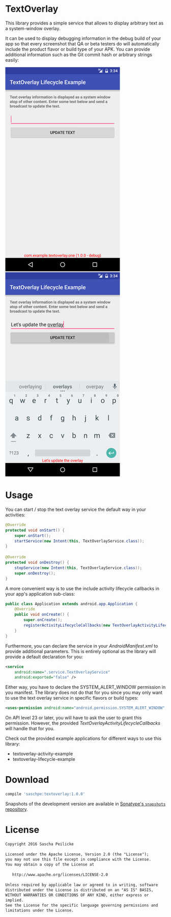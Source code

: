 # TextOverlay
This library provides a simple service that allows to display arbitrary text as a
system-window overlay.

It can be used to display debugging information in the debug build of your app so
that every screenshot that QA or beta testers do will automatically include the
product flavor or build type of your APK. You can provide additional information
such as the Git commit hash or arbitrary strings easily:

![Overlay](doc/img/default.png)
![Updated overlay](doc/img/updated.png)

# Usage
You can start / stop the text overlay service the default way in your activities:

```java
@Override
protected void onStart() {
    super.onStart();
    startService(new Intent(this, TextOverlayService.class));
}

@Override
protected void onDestroy() {
    stopService(new Intent(this, TextOverlayService.class));
    super.onDestroy();
}
```

A more convenient way is to use the include activity lifecycle callbacks in your
app's application sub-class:

```java
public class Application extends android.app.Application {
    @Override
    public void onCreate() {
        super.onCreate();
        registerActivityLifecycleCallbacks(new TextOverlayActivityLifecycleCallbacks());
    }
}
```

Furthermore, you can declare the service in your *AndroidManifest.xml* to provide
additional parameters. This is entirely optional as the library will provide a
default declaration for you:

```xml
<service
    android:name=".service.TextOverlayService"
    android:exported="false" />
```

Either way, you have to declare the SYSTEM_ALERT_WINDOW permission in you manifest.
The library does not do that for you since you may only want to use the text overlay
service in specific flavors or build types:

```xml
<uses-permission android:name="android.permission.SYSTEM_ALERT_WINDOW" />
```

On API level 23 or later, you will have to ask the user to grant this permission.
However, the provided *TextOverlayActivityLifecycleCallbacks* will handle that for you.

Check out the provided example applications for different ways to use this library:
- textoverlay-activity-example
- textoverlay-lifecycle-example


# Download
```groovy
compile 'saschpe:textoverlay:1.0.0'
```

Snapshots of the development version are available in [Sonatype's `snapshots` repository][snap].


# License

    Copyright 2016 Sascha Peilicke

    Licensed under the Apache License, Version 2.0 (the "License");
    you may not use this file except in compliance with the License.
    You may obtain a copy of the License at

       http://www.apache.org/licenses/LICENSE-2.0

    Unless required by applicable law or agreed to in writing, software
    distributed under the License is distributed on an "AS IS" BASIS,
    WITHOUT WARRANTIES OR CONDITIONS OF ANY KIND, either express or implied.
    See the License for the specific language governing permissions and
    limitations under the License.



 [snap]: https://oss.sonatype.org/content/repositories/snapshots/
